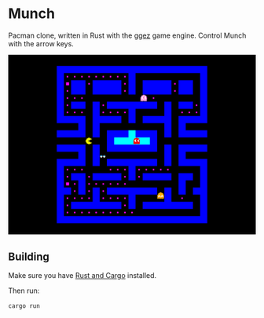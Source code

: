 # Munch

Pacman clone, written in Rust with the [ggez](https://github.com/ggez/ggez) game engine. Control Munch with the arrow keys.

![Game screenshot](resources/screenshot.png)

## Building

Make sure you have [Rust and Cargo](https://www.rust-lang.org/tools/install) installed.

Then run:

```sh
cargo run
```

